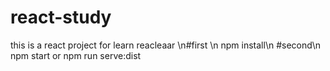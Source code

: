 # react-study
this is a react project for learn reacleaar
\n#first \n
  npm install\n
#second\n
  npm start or npm run serve:dist
  
